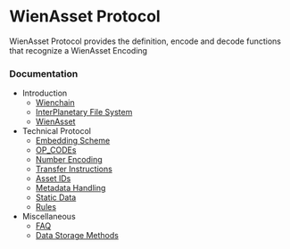 # WienAsset Protocol
WienAsset Protocol provides the definition, encode and decode functions that recognize a WienAsset Encoding

### Documentation
- Introduction
    - [Wienchain](Wienchain.md)
    - [InterPlanetary File System](IPFS.md)
    - [WienAsset](Wienasset.md)
- Technical Protocol
    - [Embedding Scheme](Embedding-Scheme.md)
    - [OP_CODEs](OP_CODEs.md)
    - [Number Encoding](Number-Encoding.md)
    - [Transfer Instructions](Transfer-Instructions.md)
    - [Asset IDs](Asset-ID.md)
    - [Metadata Handling](Metadata.md)
    - [Static Data](Static-Data.md)
    - [Rules](Rules.md)
- Miscellaneous
    - [FAQ](FAQ.md)
    - [Data Storage Methods](Data-Storage-Methods.md)
